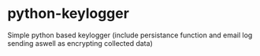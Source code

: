 # python-keylogger
Simple python based keylogger (include persistance function and email log  sending aswell as encrypting collected data) 
